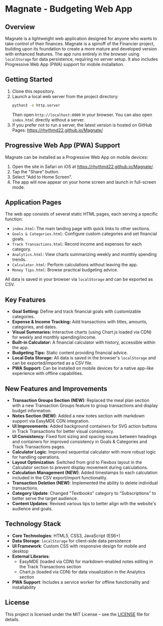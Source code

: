 # Magnate - Budgeting Web App

## Overview

Magnate is a lightweight web application designed for anyone who wants to take control of their finances. Magnate is a spinoff of the Financier project, building upon its foundation to create a more mature and developed version with enhanced features. The app runs entirely in the browser using `localStorage` for data persistence, requiring no server setup. It also includes Progressive Web App (PWA) support for mobile installation.

## Getting Started

1. Clone this repository.
2. Launch a local web server from the project directory:
   ```bash
   python3 -m http.server
   ```
   Then open `http://localhost:8000` in your browser. You can also open `index.html` directly without a server.
3. If you prefer not to run a server, the latest version is hosted on GitHub Pages:
   <https://rhythmd22.github.io/Magnate/>

## Progressive Web App (PWA) Support

Magnate can be installed as a Progressive Web App on mobile devices:
1. Open the site in Safari on iOS at <https://rhythmd22.github.io/Magnate/>.
2. Tap the "Share" button.
3. Select "Add to Home Screen".
4. The app will now appear on your home screen and launch in full-screen mode.

## Application Pages

The web app consists of several static HTML pages, each serving a specific function:

- `index.html`: The main landing page with quick links to other sections.
- `Goals & Categories.html`: Configure custom categories and set financial goals.
- `Track Transactions.html`: Record income and expenses for each category.
- `Analytics.html`: View charts summarizing weekly and monthly spending trends.
- `Calculator.html`: Perform calculations without leaving the app.
- `Money Tips.html`: Browse practical budgeting advice.

All data is saved in your browser via `localStorage` and can be exported as CSV.

## Key Features

- **Goal Setting:** Define and track financial goals with customizable categories.
- **Expense & Income Tracking:** Add transactions with titles, amounts, categories, and dates.
- **Visual Summaries:** Interactive charts (using Chart.js loaded via CDN) for weekly and monthly spending/income.
- **Built-in Calculator:** A financial calculator with history, accessible within the app.
- **Budgeting Tips:** Static content providing financial advice.
- **Local Data Storage:** All data is saved in the browser's `localStorage` and can be exported/imported as a CSV file.
- **PWA Support:** Can be installed on mobile devices for a native app-like experience with offline capabilities.

## New Features and Improvements

- **Transaction Groups Section (NEW)**: Replaced the meal plan section with a new Transaction Groups feature to group transactions and display budget information.
- **Notes Section (NEW)**: Added a new notes section with markdown support via EasyMDE CDN integration.
- **UI Improvements**: Added background containers for SVG action buttons in Track Transactions for better visual consistency.
- **UI Consistency**: Fixed font sizing and spacing issues between headings and containers for improved consistency in Goals & Categories and Track Transactions pages.
- **Calculator Logic**: Improved sequential calculator with more robust logic for handling operations.
- **Layout Optimization**: Switched from grid to Flexbox layout in the Calculator section to prevent display movement during calculations.
- **Calculation Management (NEW)**: Added timestamps to each calculation included in the CSV export/import functionality.
- **Transaction Deletion (NEW)**: Implemented the ability to delete individual transactions.
- **Category Update**: Changed "Textbooks" category to "Subscriptions" to better serve the target audience.
- **Content Updates**: Revised various tips to better align with the website's audience and goals.

## Technology Stack

- **Core Technologies**: HTML5, CSS3, JavaScript (ES6+)
- **Data Storage**: `localStorage` for client-side data persistence
- **UI Framework**: Custom CSS with responsive design for mobile and desktop
- **External Libraries**: 
  - EasyMDE (loaded via CDN) for markdown-enabled notes editing in the Track Transactions section
  - Chart.js (loaded via CDN) for data visualization in the Analytics section
- **PWA Support**: Includes a service worker for offline functionality and installability

## License

This project is licensed under the MIT License – see the [LICENSE](LICENSE) file for details.
